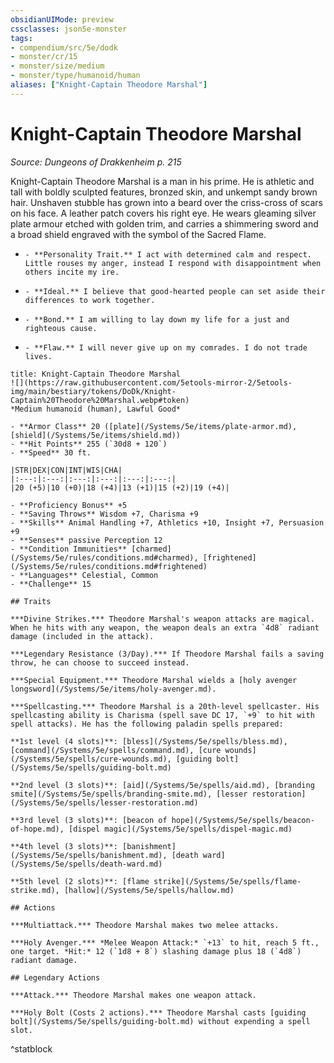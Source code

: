 ```yaml
---
obsidianUIMode: preview
cssclasses: json5e-monster
tags:
- compendium/src/5e/dodk
- monster/cr/15
- monster/size/medium
- monster/type/humanoid/human
aliases: ["Knight-Captain Theodore Marshal"]
---
```

# Knight-Captain Theodore Marshal
*Source: Dungeons of Drakkenheim p. 215*  

Knight-Captain Theodore Marshal is a man in his prime. He is athletic and tall with boldly sculpted features, bronzed skin, and unkempt sandy brown hair. Unshaven stubble has grown into a beard over the criss-cross of scars on his face. A leather patch covers his right eye. He wears gleaming silver plate armour etched with golden trim, and carries a shimmering sword and a broad shield engraved with the symbol of the Sacred Flame.

-     - **Personality Trait.** I act with determined calm and respect. Little rouses my anger, instead I respond with disappointment when others incite my ire.    
-     - **Ideal.** I believe that good-hearted people can set aside their differences to work together.    
-     - **Bond.** I am willing to lay down my life for a just and righteous cause.    
-     - **Flaw.** I will never give up on my comrades. I do not trade lives.    

```ad-statblock
title: Knight-Captain Theodore Marshal
![](https://raw.githubusercontent.com/5etools-mirror-2/5etools-img/main/bestiary/tokens/DoDk/Knight-Captain%20Theodore%20Marshal.webp#token)
*Medium humanoid (human), Lawful Good*

- **Armor Class** 20 ([plate](/Systems/5e/items/plate-armor.md), [shield](/Systems/5e/items/shield.md))
- **Hit Points** 255 (`30d8 + 120`)
- **Speed** 30 ft.

|STR|DEX|CON|INT|WIS|CHA|
|:---:|:---:|:---:|:---:|:---:|:---:|
|20 (+5)|10 (+0)|18 (+4)|13 (+1)|15 (+2)|19 (+4)|

- **Proficiency Bonus** +5
- **Saving Throws** Wisdom +7, Charisma +9
- **Skills** Animal Handling +7, Athletics +10, Insight +7, Persuasion +9
- **Senses** passive Perception 12
- **Condition Immunities** [charmed](/Systems/5e/rules/conditions.md#charmed), [frightened](/Systems/5e/rules/conditions.md#frightened)
- **Languages** Celestial, Common
- **Challenge** 15

## Traits

***Divine Strikes.*** Theodore Marshal's weapon attacks are magical. When he hits with any weapon, the weapon deals an extra `4d8` radiant damage (included in the attack).

***Legendary Resistance (3/Day).*** If Theodore Marshal fails a saving throw, he can choose to succeed instead.

***Special Equipment.*** Theodore Marshal wields a [holy avenger longsword](/Systems/5e/items/holy-avenger.md).

***Spellcasting.*** Theodore Marshal is a 20th-level spellcaster. His spellcasting ability is Charisma (spell save DC 17, `+9` to hit with spell attacks). He has the following paladin spells prepared:

**1st level (4 slots)**: [bless](/Systems/5e/spells/bless.md), [command](/Systems/5e/spells/command.md), [cure wounds](/Systems/5e/spells/cure-wounds.md), [guiding bolt](/Systems/5e/spells/guiding-bolt.md)

**2nd level (3 slots)**: [aid](/Systems/5e/spells/aid.md), [branding smite](/Systems/5e/spells/branding-smite.md), [lesser restoration](/Systems/5e/spells/lesser-restoration.md)

**3rd level (3 slots)**: [beacon of hope](/Systems/5e/spells/beacon-of-hope.md), [dispel magic](/Systems/5e/spells/dispel-magic.md)

**4th level (3 slots)**: [banishment](/Systems/5e/spells/banishment.md), [death ward](/Systems/5e/spells/death-ward.md)

**5th level (2 slots)**: [flame strike](/Systems/5e/spells/flame-strike.md), [hallow](/Systems/5e/spells/hallow.md)

## Actions

***Multiattack.*** Theodore Marshal makes two melee attacks.

***Holy Avenger.*** *Melee Weapon Attack:* `+13` to hit, reach 5 ft., one target. *Hit:* 12 (`1d8 + 8`) slashing damage plus 18 (`4d8`) radiant damage.

## Legendary Actions

***Attack.*** Theodore Marshal makes one weapon attack.

***Holy Bolt (Costs 2 actions).*** Theodore Marshal casts [guiding bolt](/Systems/5e/spells/guiding-bolt.md) without expending a spell slot.
```
^statblock